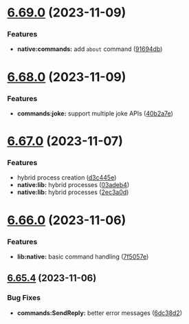 # [6.69.0](https://github.com/onesoft-sudo/sudobot/compare/v6.68.0...v6.69.0) (2023-11-09)


### Features

* **native:commands:** add `about` command ([91694db](https://github.com/onesoft-sudo/sudobot/commit/91694db7464b09c0bd7da125997f656cf648b8ec))



# [6.68.0](https://github.com/onesoft-sudo/sudobot/compare/v6.67.0...v6.68.0) (2023-11-09)


### Features

* **commands:joke:** support multiple joke APIs ([40b2a7e](https://github.com/onesoft-sudo/sudobot/commit/40b2a7eaa680a5feb340a5a21d0cbee594b95635))



# [6.67.0](https://github.com/onesoft-sudo/sudobot/compare/v6.66.0...v6.67.0) (2023-11-07)


### Features

* hybrid process creation ([d3c445e](https://github.com/onesoft-sudo/sudobot/commit/d3c445e37c7a2cdecc39fa10b656d43e43143aca))
* **native:lib:** hybrid processes ([03adeb4](https://github.com/onesoft-sudo/sudobot/commit/03adeb47eb891b1b8c9cfacbc138787ad9bc41df))
* **native:lib:** hybrid processes ([2ec3a0d](https://github.com/onesoft-sudo/sudobot/commit/2ec3a0dfc74ba503d1d1bbc2d150fe2812b3dbbe))



# [6.66.0](https://github.com/onesoft-sudo/sudobot/compare/v6.65.4...v6.66.0) (2023-11-06)


### Features

* **lib:native:** basic command handling ([7f5057e](https://github.com/onesoft-sudo/sudobot/commit/7f5057e151a164dd2af64b1d475b167b6acd0719))



## [6.65.4](https://github.com/onesoft-sudo/sudobot/compare/v6.65.3...v6.65.4) (2023-11-06)


### Bug Fixes

* **commands:SendReply:** better error messages ([6dc38d2](https://github.com/onesoft-sudo/sudobot/commit/6dc38d28c14a786f01d578d0f3320b6de201488b))




